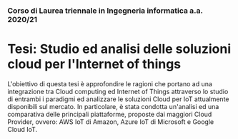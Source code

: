 ### Corso di Laurea triennale in Ingegneria informatica a.a. 2020/21

# Tesi: Studio ed analisi delle soluzioni cloud per l'Internet of things
L'obiettivo di questa tesi è approfondire le ragioni che portano ad una integrazione tra Cloud computing ed Internet of Things attraverso lo studio di entrambi i paradigmi ed analizzare le soluzioni Cloud per IoT attualmente disponibili sul mercato. In particolare, è stata condotta un'analisi ed una comparativa delle principali piattaforme, proposte dai maggiori Cloud Provider, ovvero: AWS IoT di Amazon, Azure IoT di Microsoft e Google Cloud IoT.
